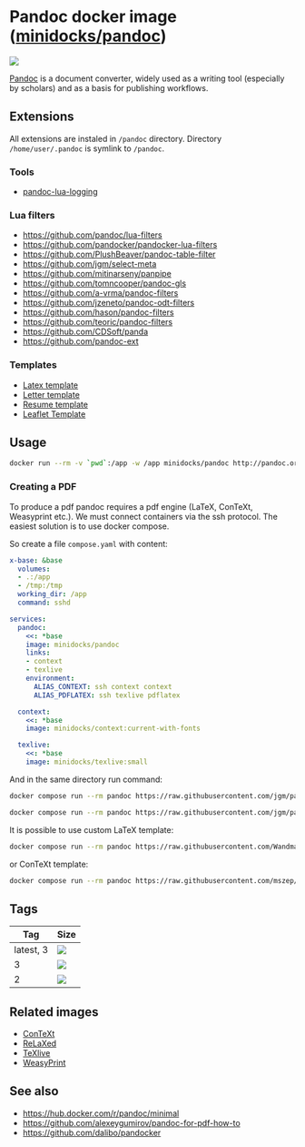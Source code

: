 Pandoc docker image ([minidocks/pandoc](https://hub.docker.com/r/minidocks/pandoc))
===================================================================================

![](https://framalibre.org/sites/default/files/styles/thumbnail/public/leslogos/pandoc.png)

[Pandoc](https://pandoc.org) is a document converter, widely used as a writing
tool (especially by scholars) and as a basis for publishing workflows.

Extensions
----------

All extensions are instaled in `/pandoc` directory. Directory
`/home/user/.pandoc` is symlink to `/pandoc`.

### Tools

- [pandoc-lua-logging](https://github.com/wlupton/pandoc-lua-logging)

### Lua filters

- https://github.com/pandoc/lua-filters
- https://github.com/pandocker/pandocker-lua-filters
- https://github.com/PlushBeaver/pandoc-table-filter
- https://github.com/jgm/select-meta
- https://github.com/mitinarseny/panpipe
- https://github.com/tomncooper/pandoc-gls
- https://github.com/a-vrma/pandoc-filters
- https://github.com/jzeneto/pandoc-odt-filters
- https://github.com/hason/pandoc-filters
- https://github.com/teoric/pandoc-filters
- https://github.com/CDSoft/panda
- https://github.com/pandoc-ext

### Templates

- [Latex template](https://github.com/Wandmalfarbe/pandoc-latex-template)
- [Letter template](https://github.com/aaronwolen/pandoc-letter)
- [Resume template](https://github.com/mszep/pandoc_resume)
- [Leaflet Template](https://gitlab.com/daamien/pandoc-leaflet-template)

Usage
-----

```bash
docker run --rm -v `pwd`:/app -w /app minidocks/pandoc http://pandoc.org/MANUAL.html -t markdown
```

### Creating a PDF

To produce a pdf pandoc requires a pdf engine (LaTeX, ConTeXt, Weasyprint etc.).
We must connect containers via the ssh protocol. The easiest solution is to use
docker compose.

So create a file `compose.yaml` with content:

```yaml
x-base: &base
  volumes:
  - .:/app
  - /tmp:/tmp
  working_dir: /app
  command: sshd

services:
  pandoc:
    <<: *base
    image: minidocks/pandoc
    links:
    - context
    - texlive
    environment:
      ALIAS_CONTEXT: ssh context context
      ALIAS_PDFLATEX: ssh texlive pdflatex

  context:
    <<: *base
    image: minidocks/context:current-with-fonts

  texlive:
    <<: *base
    image: minidocks/texlive:small
```

And in the same directory run command:

```bash
docker compose run --rm pandoc https://raw.githubusercontent.com/jgm/pandoc/master/MANUAL.txt -o manual-latex.pdf

docker compose run --rm pandoc https://raw.githubusercontent.com/jgm/pandoc/master/MANUAL.txt -t context -o manual-context.pdf
```

It is possible to use custom LaTeX template:

```bash
docker compose run --rm pandoc https://raw.githubusercontent.com/Wandmalfarbe/pandoc-latex-template/master/examples/custom-titlepage/custom-titlepage.md --template eisvogel -o custom-titlepage.pdf
```

or ConTeXt template:

```bash
docker compose run --rm pandoc https://raw.githubusercontent.com/mszep/pandoc_resume/master/markdown/resume.md --template chmduquesne.tex -s -t context --variable papersize=A4 -o resume.pdf
```

Tags
----

| Tag       | Size                                                                                                           |
|-----------|----------------------------------------------------------------------------------------------------------------|
| latest, 3 | ![](https://img.shields.io/docker/image-size/minidocks/pandoc/latest?style=flat-square&logo=docker&label=size) |
| 3         | ![](https://img.shields.io/docker/image-size/minidocks/pandoc/3?style=flat-square&logo=docker&label=size)      |
| 2         | ![](https://img.shields.io/docker/image-size/minidocks/pandoc/2?style=flat-square&logo=docker&label=size)      |

Related images
--------------

- [ConTeXt](https://github.com/minidocks/context)
- [ReLaXed](https://github.com/minidocks/relaxed)
- [TeXlive](https://github.com/minidocks/texLive)
- [WeasyPrint](https://github.com/minidocks/weasyprint)

See also
--------

- https://hub.docker.com/r/pandoc/minimal
- https://github.com/alexeygumirov/pandoc-for-pdf-how-to
- https://github.com/dalibo/pandocker
